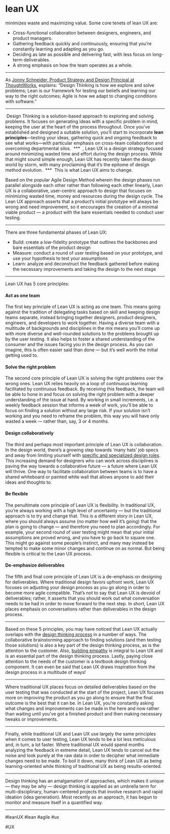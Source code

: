 # lean UX
minimizes waste and maximizing value. Some core tenets of lean UX are:

-   Cross-functional collaboration between designers, engineers, and product managers.
-   Gathering feedback quickly and continuously, ensuring that you’re constantly learning and adapting as you go.
-   Deciding as late as possible and delivering fast, with less focus on long-term deliverables.
-   A strong emphasis on how the team operates as a whole.
***
As [Jonny Schneider, Product Strategy and Design Principal at ThoughtWorks](https://www.mindtheproduct.com/2017/09/understanding-design-thinking-lean-agile-work-together/), explains: “Design Thinking is how we explore and solve problems; Lean is our framework for testing our beliefs and learning our way to the right outcomes; Agile is how we adapt to changing conditions with software.”
***
 Design Thinking is a solution-based approach to exploring and solving problems. It focuses on generating ideas with a specific problem in mind, keeping the user at the heart of the process throughout. Once you’ve established and designed a suitable solution, you’ll start to incorporate **lean principles**—testing your ideas, gathering quick and ongoing feedback to see what works—with particular emphasis on cross-team collaboration and overcoming departmental silos.
 ***
 , Lean UX is a design strategy focused around minimizing wasted time and effort during the design process. While that might sound simple enough, Lean UX has recently taken the design world by storm, with many proclaiming that it’s the epitome of design method evolution.
 ***
 This is what Lean UX aims to change.

Based on the popular Agile Design Method wherein the design phases run parallel alongside each other rather than following each other linearly, Lean UX is a collaborative, user-centric approach to design that focuses on minimizing wasted time, money and resources during the design cycle. The Lean UX approach asserts that a product’s initial prototype will always be wrong and need improvement, so it encourages the creation of a minimal viable product — a product with the bare essentials needed to conduct user testing.
***
There are three fundamental phases of Lean UX:

-   Build: create a low-fidelity prototype that outlines the backbones and bare essentials of the product design
-   Measure: conduct a round of user testing based on your prototype, and use your hypothesis to test your assumptions
-   Learn: analyze and deconstruct the feedback gathered before making the necessary improvements and taking the design to the next stage
***
Lean UX has 5 core principles:

#### Act as one team

The first key principle of Lean UX is acting as one team. This means going against the tradition of delegating tasks based on skill and keeping design teams separate, instead bringing together designers, product designers, engineers, and developers to work together. Having a diverse team with a multitude of backgrounds and disciplines in the mix means you’ll come up with more diverse and well-rounded solutions to the problems brought up by the user testing. It also helps to foster a shared understanding of the consumer and the issues facing you in the design process. As you can imagine, this is often easier said than done — but it’s well worth the initial getting used to.

#### Solve the right problem

The second core principle of Lean UX is solving the right problems over the wrong ones. Lean UX relies heavily on a loop of continuous learning facilitated by continuous feedback. By receiving this feedback, the team will be able to hone in and focus on solving the right problem with a deeper understanding of the issue at hand. By working in small increments, i.e. a weekly feedback session that informs a week of work, you’ll be able to focus on finding a solution without any large risk. If your solution isn’t working and you need to reframe the problem, this way you will have only wasted a week — rather than, say, 3 or 4 months.

#### Design collaboratively

The third and perhaps most important principle of Lean UX is collaboration. In the design world, there’s a growing step towards ‘many hats’ job specs and away from limiting yourself with [specific and specialized design roles](https://careerfoundry.com/en/blog/ux-design/ux-designer-job-descriptions-guide/). This increasing demand for designers who can work across disciplines is paving the way towards a collaborative future — a future where Lean UX will thrive. One way to facilitate collaboration between teams is to have a shared whiteboard or painted white wall that allows anyone to add their ideas and thoughts to.

#### Be flexible

The penultimate core principle of Lean UX is flexibility. In traditional UX, you’re always working with a high level of uncertainty — but the traditional approach is to try and change that. This is a different story in Lean UX, where you should always assume (no matter how well it’s going) that the plan is going to change — and therefore you need to plan accordingly. For example, your second round of user testing might mean that your initial assumptions are proved wrong, and you have to go back to square one. This might go against some people’s instinct, and many may instead be tempted to make some minor changes and continue on as normal. But being flexible is critical to the Lean UX process.

#### De-emphasize deliverables

The fifth and final core principle of Lean UX is a de-emphasis on designing for deliverables. Where traditional design favors upfront work, Lean UX focuses on adjusting your design process as you go along in order to become more agile compatible. That’s not to say that Lean UX is devoid of deliverables; rather, it asserts that you should work out what conversation needs to be had in order to move forward to the next step. In short, Lean UX places emphasis on conversations rather than deliverables in the design process.

***
Based on these 5 principles, you may have noticed that Lean UX actually overlaps with the [design thinking process](https://careerfoundry.com/en/blog/ux-design/what-is-design-thinking-everything-you-need-to-know-to-get-started/) in a number of ways. The collaborative brainstorming approach to finding solutions (and then testing those solutions) is also a key part of the design thinking process, as is the attention to the customer. Also, [building empathy](https://careerfoundry.com/en/blog/ux-design/what-is-empathy-in-design-thinking/) is integral to Lean UX and is an essential part of the design thinking process. Lastly, paying close attention to the needs of the customer is a textbook design thinking component. It can even be said that Lean UX draws inspiration from the design process in a multitude of ways!
***
Where traditional UX places focus on detailed deliverables based on the user testing that was conducted at the start of the project, Lean UX focuses more on improving the product as you go along to ensure that the final outcome is the best that it can be. In Lean UX, you’re constantly asking what changes and improvements can be made in the here and now rather than waiting until you’ve got a finished product and then making necessary tweaks or improvements.
***
Finally, while traditional UX and Lean UX use largely the same principles when it comes to user testing, Lean UX tends to be a lot less meticulous and, in turn, a lot faster. Where traditional UX would spend months analyzing the feedback in extreme detail, Lean UX tends to cancel out the noise and look purely at the raw data in order to decipher what immediate changes need to be made. To boil it down, many think of Lean UX as being learning-oriented while thinking of traditional UX as being results-oriented.
***
Design thinking has an amalgamation of approaches, which makes it unique — they may be why — design thinking is applied as an umbrella term for multi-disciplinary, human-centered projects that involve research and rapid ideation (idea generation). Most recently as an approach, it has begun to monitor and measure itself in a quantified way.
***

#leanUX
#lean #agile #ux 

#UX 